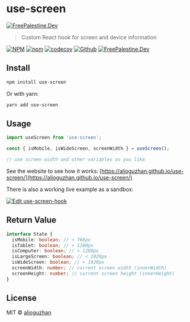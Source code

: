 # use-screen

[![FreePalestine.Dev](https://freepalestine.dev/header/1)](https://freepalestine.dev)

> Custom React hook for screen and device information

[![NPM](https://img.shields.io/npm/v/use-screen.svg)](https://www.npmjs.com/package/use-screen)
[![npm](https://img.shields.io/npm/dm/use-screen.svg)](https://www.npmjs.com/package/use-screen)
[![codecov](https://codecov.io/gh/alioguzhan/use-screen/branch/master/graph/badge.svg?token=htwLgAlLBc)](https://codecov.io/gh/alioguzhan/use-screen)
[![Github](https://github.com/alioguzhan/use-screen/workflows/build/badge.svg)](https://github.com/alioguzhan/use-screen/actions)
[![FreePalestine.Dev](https://freepalestine.dev/badge?t=d&u=0&r=1)](https://freepalestine.dev)

## Install

```bash
npm install use-screen
```

Or with yarn:

```bash
yarn add use-screen
```

## Usage

```js
import useScreen from 'use-screen';

const { isMobile, isWideScreen, screenWidth } = useScreen();

// use screen width and other variables as you like
```

See the website to see how it works: [https://alioguzhan.github.io/use-screen/](https://alioguzhan.github.io/use-screen/)

There is also a working live example as a sandbox:

[![Edit use-screen-hook](https://codesandbox.io/static/img/play-codesandbox.svg)](https://codesandbox.io/s/use-screen-hook-80toq?fontsize=14&hidenavigation=1&theme=dark)

## Return Value

```ts
interface State {
  isMobile: boolean; // < 768px
  isTablet: boolean; // < 1280px
  isComputer: boolean; // > 1280px
  isLargeScreen: boolean; // < 1920px
  isWideScreen: boolean; // > 1920px
  screenWidth: number; // current screen width (innerWidth)
  screenHeight: number; // current screen height (innerHeight)
}
```

## License

MIT © [alioguzhan](https://github.com/alioguzhan)
